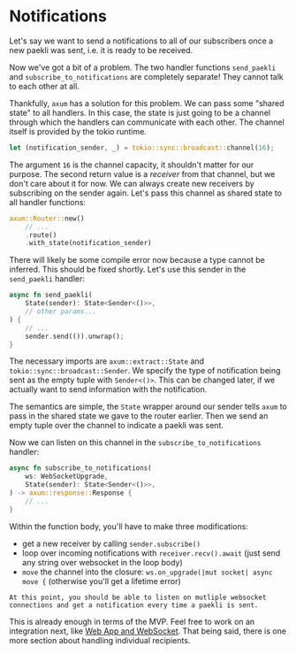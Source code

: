 # Notifications

Let's say we want to send a notifications to all of our subscribers once a new paekli was sent, i.e. it is ready to be received.

Now we've got a bit of a problem.
The two handler functions `send_paekli` and `subscribe_to_notifications` are completely separate!
They cannot talk to each other at all.

Thankfully, `axum` has a solution for this problem.
We can pass some "shared state" to all handlers.
In this case, the state is just going to be a channel through which the handlers can communicate with each other.
The channel itself is provided by the tokio runtime.

```rust
let (notification_sender, _) = tokio::sync::broadcast::channel(16);
```

The argument `16` is the channel capacity, it shouldn't matter for our purpose.
The second return value is a _receiver_ from that channel, but we don't care about it for now.
We can always create new receivers by subscribing on the sender again.
Let's pass this channel as shared state to all handler functions:

```rust
axum::Router::new()
    // ...
    .route()
    .with_state(notification_sender)
```

There will likely be some compile error now because a type cannot be inferred.
This should be fixed shortly.
Let's use this sender in the `send_paekli` handler:

```rust
async fn send_paekli(
    State(sender): State<Sender<()>>,
    // other params...
) {
    // ...
    sender.send(()).unwrap();
}
```

The necessary imports are `axum::extract::State` and `tokio::sync::broadcast::Sender`.
We specify the type of notification being sent as the empty tuple with `Sender<()>`.
This can be changed later, if we actually want to send information with the notification.

The semantics are simple, the `State` wrapper around our sender tells `axum` to pass in the shared state we gave to the router earlier.
Then we send an empty tuple over the channel to indicate a paekli was sent.

Now we can listen on this channel in the `subscribe_to_notifications` handler:

```rust
async fn subscribe_to_notifications(
    ws: WebSocketUpgrade,
    State(sender): State<Sender<()>>,
) -> axum::response::Response {
    // ...
}
```

Within the function body, you'll have to make three modifications:

- get a new receiver by calling `sender.subscribe()`
- loop over incoming notifications with `receiver.recv().await` (just send any string over websocket in the loop body)
- `move` the channel into the closure: `ws.on_upgrade(|mut socket| async move {` (otherwise you'll get a lifetime error)

```admonish success
At this point, you should be able to listen on mutliple websocket connections and get a notification every time a paekli is sent.
```

This is already enough in terms of the MVP.
Feel free to work on an integration next, like [Web App and WebSocket](../web_app_websocket.md).
That being said, there is one more section about handling individual recipients.
